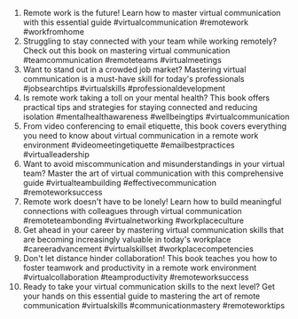 1. Remote work is the future! Learn how to master virtual communication with this essential guide #virtualcommunication #remotework #workfromhome
2. Struggling to stay connected with your team while working remotely? Check out this book on mastering virtual communication #teamcommunication #remoteteams #virtualmeetings
3. Want to stand out in a crowded job market? Mastering virtual communication is a must-have skill for today's professionals #jobsearchtips #virtualskills #professionaldevelopment
4. Is remote work taking a toll on your mental health? This book offers practical tips and strategies for staying connected and reducing isolation #mentalhealthawareness #wellbeingtips #virtualcommunication
5. From video conferencing to email etiquette, this book covers everything you need to know about virtual communication in a remote work environment #videomeetingetiquette #emailbestpractices #virtualleadership
6. Want to avoid miscommunication and misunderstandings in your virtual team? Master the art of virtual communication with this comprehensive guide #virtualteambuilding #effectivecommunication #remoteworksuccess
7. Remote work doesn't have to be lonely! Learn how to build meaningful connections with colleagues through virtual communication #remoteteambonding #virtualnetworking #workplaceculture
8. Get ahead in your career by mastering virtual communication skills that are becoming increasingly valuable in today's workplace #careeradvancement #virtualskillset #workplacecompetencies
9. Don't let distance hinder collaboration! This book teaches you how to foster teamwork and productivity in a remote work environment #virtualcollaboration #teamproductivity #remoteworksuccess
10. Ready to take your virtual communication skills to the next level? Get your hands on this essential guide to mastering the art of remote communication #virtualskills #communicationmastery #remoteworktips
